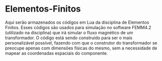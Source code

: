 # Elementos-Finitos
Aqui serão armazenados os códigos em Lua da disciplina de Elementos Finitos. 
Esses códigos são usados para simulação no software FEMM4.2 (utilizado na disciplina) que irá simular o fluxo magnético de um transformador.
O código está sendo construído para ser o mais personalizável possível, fazendo com que o construtor do transformador se preocupe apenas com dimensões físicas do mesmo, sem a necessidade de mapear as coordenadas espaciais do componente.
